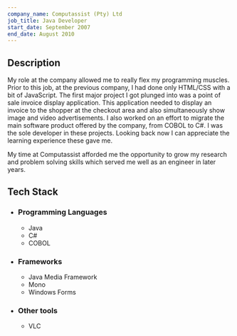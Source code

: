 ```yaml
---
company_name: Computassist (Pty) Ltd
job_title: Java Developer
start_date: September 2007
end_date: August 2010
---
```

## Description
My role at the company allowed me to really flex my programming muscles. Prior to this job, at the previous company, 
I had done only HTML/CSS with a bit of JavaScript. The first major project I got plunged into was a point of sale 
invoice display application. This application needed to display an invoice to the shopper at the checkout area 
and also simultaneously show image and video advertisements. I also worked on an effort to migrate the
main software product offered by the company, from COBOL to C#. I was the sole developer in these projects. 
Looking back now I can appreciate the learning experience these gave me. 

My time at Computassist afforded me the opportunity to grow my research and problem solving skills which 
served me well as an engineer in later years.

## Tech Stack

- ### Programming Languages
  - Java
  - C#
  - COBOL

- ### Frameworks
  - Java Media Framework
  - Mono
  - Windows Forms

- ### Other tools
  - VLC

